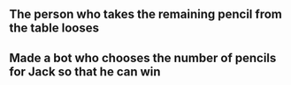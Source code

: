 ## The person who takes the remaining pencil from the table looses
## Made a bot who chooses the number of pencils for Jack so that he can win 
